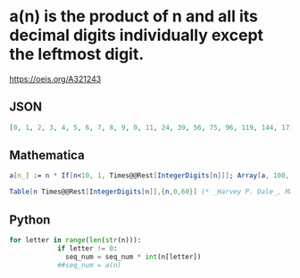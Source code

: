 # a\(n\) is the product of n and all its decimal digits individually except the leftmost digit\.
https://oeis.org/A321243
## JSON
```JSON
[0, 1, 2, 3, 4, 5, 6, 7, 8, 9, 0, 11, 24, 39, 56, 75, 96, 119, 144, 171, 0, 21, 44, 69, 96, 125, 156, 189, 224, 261, 0, 31, 64, 99, 136, 175, 216, 259, 304, 351, 0, 41, 84, 129, 176, 225, 276, 329, 384, 441, 0, 51, 104, 159, 216, 275, 336, 399, 464, 531]
```
## Mathematica
```Mathematica
a[n_] := n * If[n<10, 1, Times@@Rest[IntegerDigits[n]]]; Array[a, 100, 0] (* _Amiram Eldar_, Nov 15 2018 *)
```
```Mathematica
Table[n Times@@Rest[IntegerDigits[n]],{n,0,60}] (* _Harvey P. Dale_, Mar 06 2023 *)
```
## Python
```Python
for letter in range(len(str(n))):
            if letter != 0:
              seq_num = seq_num * int(n[letter])
            ##seq_num = a(n)
```
